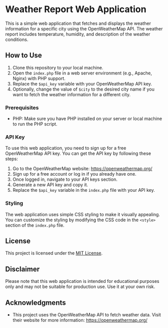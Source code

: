 # Weather Report Web Application

This is a simple web application that fetches and displays the weather information for a specific city using the OpenWeatherMap API. The weather report includes temperature, humidity, and description of the weather conditions.

## How to Use

1. Clone this repository to your local machine.
2. Open the `index.php` file in a web server environment (e.g., Apache, Nginx) with PHP support.
3. Replace the `$api_key` variable with your OpenWeatherMap API key.
4. Optionally, change the value of `$city` to the desired city name if you want to fetch the weather information for a different city.

### Prerequisites

- PHP: Make sure you have PHP installed on your server or local machine to run the PHP script.

### API Key

To use this web application, you need to sign up for a free OpenWeatherMap API key. You can get the API key by following these steps:

1. Go to the OpenWeatherMap website: https://openweathermap.org/
2. Sign up for a free account or log in if you already have one.
3. Once logged in, navigate to your API keys section.
4. Generate a new API key and copy it.
5. Replace the `$api_key` variable in the `index.php` file with your API key.

### Styling

The web application uses simple CSS styling to make it visually appealing. You can customize the styling by modifying the CSS code in the `<style>` section of the `index.php` file.

## License

This project is licensed under the [MIT License](LICENSE).

## Disclaimer

Please note that this web application is intended for educational purposes only and may not be suitable for production use. Use it at your own risk.

## Acknowledgments

- This project uses the OpenWeatherMap API to fetch weather data. Visit their website for more information: https://openweathermap.org/

